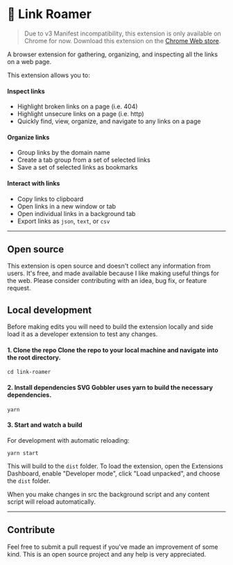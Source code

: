 # 👋 Link Roamer

> Due to v3 Manifest incompatibility, this extension is only available on Chrome for now. Download this extension on the [Chrome Web store](#).

A browser extension for gathering, organizing, and inspecting all the links on a web page.

This extension allows you to:

#### Inspect links

- Highlight broken links on a page (i.e. 404)
- Highlight unsecure links on a page (i.e. http)
- Quickly find, view, organize, and navigate to any links on a page

#### Organize links

- Group links by the domain name
- Create a tab group from a set of selected links
- Save a set of selected links as bookmarks

#### Interact with links

- Copy links to clipboard
- Open links in a new window or tab
- Open individual links in a background tab
- Export links as `json`, `text`, or `csv`

---

## Open source

This extension is open source and doesn't collect any information from users. It's free, and made available because I
like making useful things for the web. Please consider contributing with an idea, bug fix, or feature request.

## Local development

Before making edits you will need to build the extension locally and side load it as a developer extension to test any
changes.

#### 1. Clone the repo Clone the repo to your local machine and navigate into the root directory.

```shell
cd link-roamer
```

#### 2. Install dependencies SVG Gobbler uses yarn to build the necessary dependencies.

```shell
yarn
```

#### 3. Start and watch a build

For development with automatic reloading:

```bazaar
yarn start 
```

This will build to the `dist` folder. To load the extension, open the Extensions Dashboard, enable "Developer mode",
click "Load unpacked", and choose the `dist` folder.

When you make changes in src the background script and any content script will reload automatically.

---

## Contribute

Feel free to submit a pull request if you've made an improvement of some kind. This is an open source project and any
help is very appreciated.

